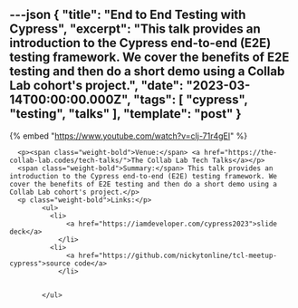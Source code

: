 ---json
{
  "title": "End to End Testing with Cypress",
  "excerpt": "This talk provides an introduction to the Cypress end-to-end (E2E) testing framework. We cover the benefits of E2E testing and then do a short demo using a Collab Lab cohort's project.",
  "date": "2023-03-14T00:00:00.000Z",
  "tags": [
    "cypress",
    "testing",
    "talks"
  ],
  "template": "post"
}
---

{% embed "https://www.youtube.com/watch?v=clj-71r4gEI" %}
      
      <p><span class="weight-bold">Venue:</span> <a href="https://the-collab-lab.codes/tech-talks/">The Collab Lab Tech Talks</a></p>
      <span class="weight-bold">Summary:</span> This talk provides an introduction to the Cypress end-to-end (E2E) testing framework. We cover the benefits of E2E testing and then do a short demo using a Collab Lab cohort's project.</p>
      <p class="weight-bold">Links:</p>
            <ul>
              <li>
                  <a href="https://iamdeveloper.com/cypress2023">slide deck</a>
                </li>
              <li>
                  <a href="https://github.com/nickytonline/tcl-meetup-cypress">source code</a>
                </li>

              
            </ul>
